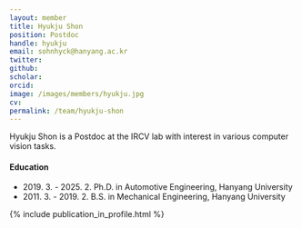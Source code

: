 ```yaml
---
layout: member
title: Hyukju Shon
position: Postdoc
handle: hyukju
email: sohnhyck@hanyang.ac.kr
twitter: 
github: 
scholar: 
orcid: 
image: /images/members/hyukju.jpg
cv: 
permalink: /team/hyukju-shon
---
```


Hyukju Shon is a Postdoc at the IRCV lab with interest in various computer vision tasks.


#### Education

<ul class="chronological">
  <li><span>2019. 3. - 2025. 2.</span> Ph.D. in Automotive Engineering, Hanyang University</li>
  <li><span>2011. 3. - 2019. 2.</span> B.S. in Mechanical Engineering, Hanyang University</li>
  
</ul>

{% include publication_in_profile.html %}

